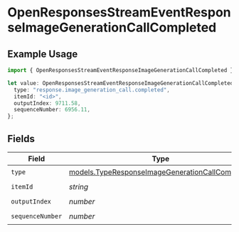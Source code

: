 # OpenResponsesStreamEventResponseImageGenerationCallCompleted

## Example Usage

```typescript
import { OpenResponsesStreamEventResponseImageGenerationCallCompleted } from "@openrouter/sdk/models";

let value: OpenResponsesStreamEventResponseImageGenerationCallCompleted = {
  type: "response.image_generation_call.completed",
  itemId: "<id>",
  outputIndex: 9711.58,
  sequenceNumber: 6956.11,
};
```

## Fields

| Field                                                                                                    | Type                                                                                                     | Required                                                                                                 | Description                                                                                              |
| -------------------------------------------------------------------------------------------------------- | -------------------------------------------------------------------------------------------------------- | -------------------------------------------------------------------------------------------------------- | -------------------------------------------------------------------------------------------------------- |
| `type`                                                                                                   | [models.TypeResponseImageGenerationCallCompleted](../models/typeresponseimagegenerationcallcompleted.md) | :heavy_check_mark:                                                                                       | N/A                                                                                                      |
| `itemId`                                                                                                 | *string*                                                                                                 | :heavy_check_mark:                                                                                       | N/A                                                                                                      |
| `outputIndex`                                                                                            | *number*                                                                                                 | :heavy_check_mark:                                                                                       | N/A                                                                                                      |
| `sequenceNumber`                                                                                         | *number*                                                                                                 | :heavy_check_mark:                                                                                       | N/A                                                                                                      |